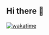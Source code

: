 ## Hi there 👋

[![wakatime](https://wakatime.com/badge/user/8b93c27c-1e9f-43c9-864d-1a0e0f0cfc56.svg)](https://wakatime.com/@8b93c27c-1e9f-43c9-864d-1a0e0f0cfc56)

<!--
**hamza-a1ee/hamza-a1ee** is a ✨ _special_ ✨ repository because its `README.md` (this file) appears on your GitHub profile.

Here are some ideas to get you started:

- 🔭 I’m currently working on ...
- 🌱 I’m currently learning ...
- 👯 I’m looking to collaborate on ...
- 🤔 I’m looking for help with ...
- 💬 Ask me about ...
- 📫 How to reach me: ...
- 😄 Pronouns: ...
- ⚡ Fun fact: ...
-->
